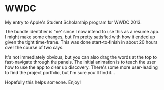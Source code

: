 WWDC
====

My entry to Apple's Student Scholarship program for WWDC 2013.

The bundle identifier is 'me' since I now intend to use this as a resume app. I might make some changes, but I'm pretty satisfied with how it ended up given the tight time-frame. This was done start-to-finish in about 20 hours over the course of two days.

It's not immediately obvious, but you can also drag the words at the top to fast-navigate through the panels. The initial animation is to teach the user how to use the app to clear up discovery. There's some more user-leading to find the project portfolio, but I'm sure you'll find it…

Hopefully this helps someone. Enjoy!
